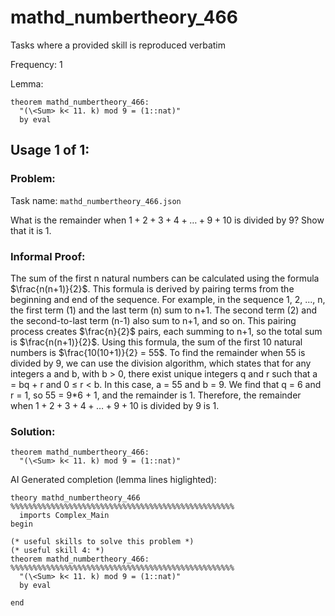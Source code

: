 # mathd_numbertheory_466

Tasks where a provided skill is reproduced verbatim

Frequency: 1

Lemma:
```isabelle
theorem mathd_numbertheory_466:
  "(\<Sum> k< 11. k) mod 9 = (1::nat)"
  by eval
```


## Usage 1 of 1:
### Problem:
Task name: `mathd_numbertheory_466.json`

What is the remainder when $1 + 2 + 3 + 4 + \dots + 9 + 10$ is divided by 9? Show that it is 1.
### Informal Proof:
The sum of the first n natural numbers can be calculated using the formula $\frac{n(n+1)}{2}$. This formula is derived by pairing terms from the beginning and end of the sequence. For example, in the sequence 1, 2, ..., n, the first term (1) and the last term (n) sum to n+1. The second term (2) and the second-to-last term (n-1) also sum to n+1, and so on. This pairing process creates $\frac{n}{2}$ pairs, each summing to n+1, so the total sum is $\frac{n(n+1)}{2}$.  Using this formula, the sum of the first 10 natural numbers is $\frac{10(10+1)}{2} = 55$. To find the remainder when 55 is divided by 9, we can use the division algorithm, which states that for any integers a and b, with b > 0, there exist unique integers q and r such that a = bq + r and 0 ≤ r < b. In this case, a = 55 and b = 9. We find that q = 6 and r = 1, so 55 = 9*6 + 1, and the remainder is 1. Therefore, the remainder when $1 + 2 + 3 + 4 + \dots + 9 + 10$ is divided by 9 is 1.
### Solution:
```isabelle
theorem mathd_numbertheory_466:
  "(\<Sum> k< 11. k) mod 9 = (1::nat)"
```
AI Generated completion (lemma lines higlighted):
```isabelle
theory mathd_numbertheory_466 %%%%%%%%%%%%%%%%%%%%%%%%%%%%%%%%%%%%%%%%%%%%%%%%%%
  imports Complex_Main
begin

(* useful skills to solve this problem *)
(* useful skill 4: *)
theorem mathd_numbertheory_466: %%%%%%%%%%%%%%%%%%%%%%%%%%%%%%%%%%%%%%%%%%%%%%%%%%
  "(\<Sum> k< 11. k) mod 9 = (1::nat)"
  by eval

end
```

